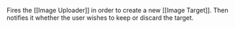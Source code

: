 Fires the [[Image Uploader]] in order to create a new [[Image Target]]. Then notifies it whether the user wishes to keep or discard the target.